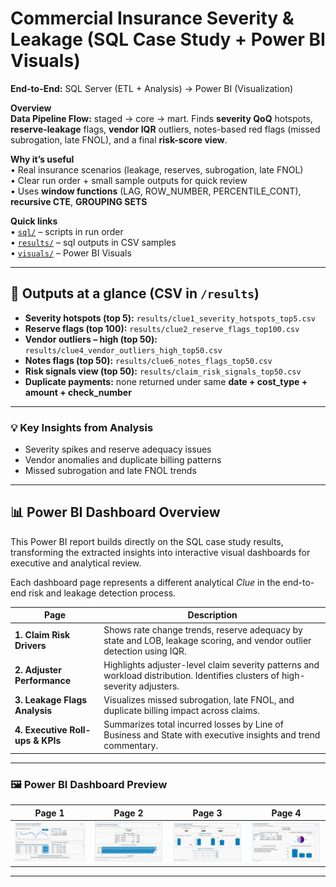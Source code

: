 # Commercial Insurance Severity & Leakage (SQL Case Study + Power BI Visuals)

**End-to-End:** SQL Server (ETL + Analysis) → Power BI (Visualization)

**Overview**  
**Data Pipeline Flow:** staged → core → mart.
Finds **severity QoQ** hotspots, **reserve-leakage** flags, **vendor IQR** outliers, notes-based red flags (missed subrogation, late FNOL), and a final **risk-score view**.

**Why it’s useful**  
• Real insurance scenarios (leakage, reserves, subrogation, late FNOL)  
• Clear run order + small sample outputs for quick review  
• Uses **window functions** (LAG, ROW_NUMBER, PERCENTILE_CONT), **recursive CTE**, **GROUPING SETS**

  
**Quick links**  
• [`sql/`](sql) – scripts in run order  
• [`results/`](results) – sql outputs in CSV samples  
• [`visuals/`](visuals) – Power BI Visuals


---

## 📂 Outputs at a glance (CSV in `/results`)
- **Severity hotspots (top 5):** `results/clue1_severity_hotspots_top5.csv`  
- **Reserve flags (top 100):** `results/clue2_reserve_flags_top100.csv`  
- **Vendor outliers – high (top 50):** `results/clue4_vendor_outliers_high_top50.csv`  
- **Notes flags (top 50):** `results/clue6_notes_flags_top50.csv`  
- **Risk signals view (top 50):** `results/claim_risk_signals_top50.csv`  
- **Duplicate payments:** none returned under same **date + cost_type + amount + check_number**

---


### 💡 Key Insights from Analysis 
- Severity spikes and reserve adequacy issues  
- Vendor anomalies and duplicate billing patterns  
- Missed subrogation and late FNOL trends

---

## 📊 Power BI Dashboard Overview  
This Power BI report builds directly on the SQL case study results, transforming the extracted insights into interactive visual dashboards for executive and analytical review.  

Each dashboard page represents a different analytical *Clue* in the end-to-end risk and leakage detection process.

| Page | Description |
|------|--------------|
| **1. Claim Risk Drivers** | Shows rate change trends, reserve adequacy by state and LOB, leakage scoring, and vendor outlier detection using IQR. |
| **2. Adjuster Performance** | Highlights adjuster-level claim severity patterns and workload distribution. Identifies clusters of high-severity adjusters. |
| **3. Leakage Flags Analysis** | Visualizes missed subrogation, late FNOL, and duplicate billing impact across claims. |
| **4. Executive Roll-ups & KPIs** | Summarizes total incurred losses by Line of Business and State with executive insights and trend commentary. |

---


### 🖼 Power BI Dashboard Preview
| Page 1 | Page 2 | Page 3 | Page 4 |
|:--:|:--:|:--:|:--:|
| ![Page 1 – Claim Risk Drivers](visuals/clue1-claim-risk-drivers.png) | ![Page 2 – Adjuster Performance](visuals/clue2-adjuster-performance.png) | ![Page 3 – Leakage Flags Analysis](visuals/clue3-leakage-flags.png) | ![Page 4 – Executive Rollups](visuals/clue4-executive-rollups.png) |


---























